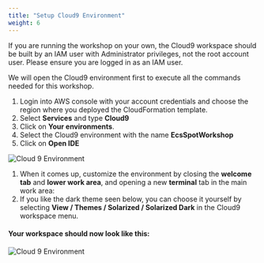 ```yaml
---
title: "Setup Cloud9 Environment"
weight: 6
---
```



If you are running the workshop on your own, the Cloud9 workspace should be built by an IAM user with Administrator privileges, not the root account user. Please ensure you are logged in as an IAM user.

We will open the Cloud9 environment first to execute all the commands needed for this workshop.

1. Login into AWS console with your account credentials and choose the region where you deployed the CloudFormation template.
1. Select **Services** and type **Cloud9**
1. Click on  **Your environments**.
1. Select the Cloud9 environment with the name **EcsSpotWorkshop**
1. Click on **Open IDE**

![Cloud 9 Environment](/images/ecs-spot-capacity-providers/cloud9_environment.png)

1. When it comes up, customize the environment by closing the **welcome tab** and **lower work area**, and opening a new **terminal** tab in the main work area:
1. If you like the dark theme seen below, you can choose it yourself by selecting **View / Themes / Solarized / Solarized Dark** in the Cloud9 workspace menu.


#### Your workspace should now look like this:
![Cloud 9 Environment](/images/ecs-spot-capacity-providers/cloud9_4.png)
